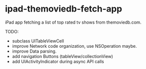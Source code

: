 ipad-themoviedb-fetch-app
===================

iPad app fetching a list of top rated tv shows from themoviedb.com.

TODO: 
- subclass UITableViewCell
- improve Network code organization, use NSOperation maybe.
- improve Data parsing.
- add navigation Buttons (tableView/collectionView)
- add UIActivityIndicator during async API calls
